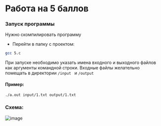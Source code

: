 # Работа на 5 баллов

### Запуск программы
Нужно скомпилировать программу
- Перейти в папку с проектом:
```bash
gcc 5.c
```
При запуске необходимо указать имена входного и выходного файлов как аргументы командной строки. Входные файлы желательно помещать в директории ```/input ``` и ```/output ```
#### Пример:
```bash
./a.out input/1.txt output/1.txt
```

### Схема:
![image](https://github.com/StepaKH/OS/assets/109822810/b444920f-88dd-49b9-a7b8-a881bc78da13)
